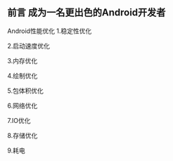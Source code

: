 前言
成为一名更出色的Android开发者
---


Android性能优化
1.稳定性优化

2.启动速度优化

3.内存优化

4.绘制优化

5.包体积优化

6.网络优化

7.IO优化

8.存储优化

9.耗电
